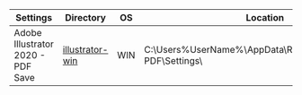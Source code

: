 |Settings|Directory|OS|Location<br>
|---|---|---|---|
|Adobe Illustrator 2020 - PDF Save|[illustrator-win](https://github.com/sergebro/dotfiles/tree/main/.config/illustrator-win)|WIN|C:\Users\%UserName%\AppData\Roaming\Adobe\Adobe PDF\Settings\
